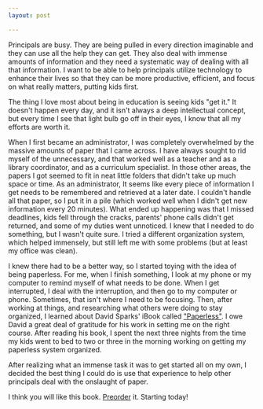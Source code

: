 ```yaml
---
layout: post

---
```

Principals are busy. They are being pulled in every direction imaginable and they can use all the help they can get. They also deal with immense amounts of information and they need a systematic way of dealing with all that information. I want to be able to help principals utilize technology to enhance their lives so that they can be more productive, efficient, and focus on what really matters, putting kids first. 

The thing I love most about being in education is seeing kids "get it." It doesn't happen every day, and it isn't always a deep intellectual concept, but every time I see that light bulb go off in their eyes, I know that all my efforts are worth it. 

When I first became an administrator, I was completely overwhelmed by the massive amounts of paper that I came across. I have always sought to rid myself of the unnecessary, and that worked well as a teacher and as a library coordinator, and as a curriculum specialist. In those other areas, the papers I got seemed to fit in neat little folders that didn't take up much space or time. As an administrator, It seems like every piece of information I get needs to be remembered and retrieved at a later date. I couldn't handle all that paper, so I put it in a pile (which worked well when I didn't get new information every 20 minutes). What ended up happening was that I missed deadlines, kids fell through the cracks, parents' phone calls didn't get returned, and some of my duties went unnoticed. I knew that I needed to do something, but I wasn't quite sure. I tried a different organization system, which helped immensely, but still left me with some problems (but at least my office was clean).

I knew there had to be a better way, so I started toying with the idea of being paperless. For me, when I finish something, I look at my phone or my computer to remind myself of what needs to be done. When I get interrupted, I deal with the interruption, and then go to my computer or phone. Sometimes, that isn't where I need to be focusing. Then, after working at things, and researching what others were doing to stay organized, I learned about David Sparks' iBook called ["Paperless"](http://www.macsparky.com/paperless). I owe David a great deal of gratitude for his work in setting me on the right course. After reading his book, I spent the next three nights from the time my kids went to bed to two or three in the morning working on getting my paperless system organized. 

​After realizing what an immense task it was to get started all on my own, I decided the best thing I could do is use that experience to help other principals deal with the onslaught of paper. 

​I think you will like this book. [Preorder](http://paperlessprincipal.com/preorder) it. Starting today!